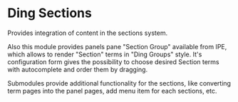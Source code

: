 # Ding Sections
Provides integration of content in the sections system.

Also this module provides panels pane "Section Group" available from IPE,
which allows to render "Section" terms in "Ding Groups" style. It's 
configuration form gives the possibility to choose desired Section terms 
with autocomplete and order them by dragging.

Submodules provide additional functionality for the sections, like converting
term pages into the panel pages, add menu item for each sections, etc.
